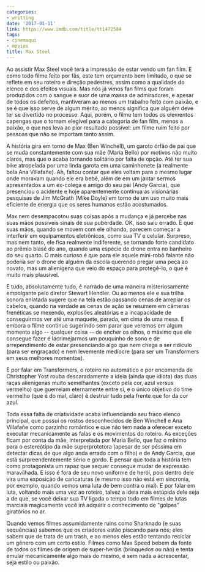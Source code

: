 ```yaml
---
categories:
- writting
date: '2017-01-11'
link: https://www.imdb.com/title/tt1472584
tags:
- cinemaqui
- movies
title: Max Steel
---
```


Ao assistir Max Steel você terá a impressão de estar vendo um fan film. E como todo filme feito por fãs, este tem orçamento bem limitado, o que se reflete em seu roteiro e direção pedestres, assim como a qualidade do elenco e dos efeitos visuais. Mas nós já vimos fan films que foram produzidos com o sangue e suor de uma massa de admiradores, e apesar de todos os defeitos, mantiveram ao menos um trabalho feito com paixão, e se é que isso serve de algum mérito, ao menos significa que alguém deve ter se divertido no processo. Aqui, porém, o filme tem todos os elementos capengas que o tornam elegível para a categoria de fan film, menos a paixão, o que nos leva ao pior resultado possível: um filme ruim feito por pessoas que não se importam tanto assim.

A história gira em torno de Max (Ben Winchell), um garoto órfão de pai que se muda constantemente com sua mãe (Maria Bello) por motivos não muito claros, mas que o acaba tornando solitário por falta de opção. Até ter sua bike atropelada por uma linda garota em uma caminhonete (a realmente bela Ana Villafañe). Ah, faltou contar que eles voltam para o mesmo lugar onde moravam quando ele era bebê, além de em um jantar sermos apresentados a um ex-colega e amigo do seu pai (Andy Garcia), que presenciou o acidente e hoje aparentemente continua as visionárias pesquisas de Jim McGrath (Mike Doyle) em torno de um uso muito mais eficiente de energia que os seres humanos estão acostumados.

Max nem desempacotou suas coisas após a mudança e já percebe nas suas mãos possíveis sinais de sua puberdade. OK, isso saiu errado. É que suas mãos, quando se movem com ele olhando, parecem começar a interferir em equipamentos eletrônicos, como sua TV e celular. Surpreso, mas nem tanto, ele fica realmente indiferente, se tornando forte candidato ao prêmio blasé do ano, quando uma espécie de drone entra no banheiro do seu quarto. O mais curioso é que para ele aquele mini-robô falante não poderia ser o drone de alguém da escola querendo pregar uma peça ao novato, mas um alienígena que veio do espaço para protegê-lo, o que é muito mais plausível.

E tudo, absolutamente tudo, é narrado de uma maneira misteriosamente empolgante pelo diretor Stewart Hendler. Ou ao menos ele e sua trilha sonora enlatada sugere que na tela estão passando cenas de arrepiar os cabelos, quando na verdade as cenas de ação se resumem em câmeras frenéticas se mexendo, explosões aleatórias e a incapacidade de conseguirmos ver até uma maquete, parada, em cima de uma mesa. E embora o filme continue sugerindo sem parar que veremos em algum momento algo -- qualquer coisa -- de encher os olhos, o máximo que ele consegue fazer é lacrimejarmos um pouquinho de sono e de arrependimento de estar presenciando algo que nem chega a ser ridículo (para ser engraçado) e nem levemente medíocre (para ser um Transformers em seus melhores momentos).

E por falar em Transformers, o roteiro no automático e por encomenda de Christopher Yost rouba descaradamente a ideia (ainda que idiota) das duas raças alienígenas muito semelhantes (exceto pela cor, azul versus vermelho) que guerreiam eternamente entre si, e o único objetivo do time vermelho (que é do mal, claro) é destruir tudo pela frente que for da cor azul.

Toda essa falta de criatividade acaba influenciando seu fraco elenco principal, que possui os rostos desconhecidos de Ben Winchell e Ana Villafañe como parzinho romântico e que não tem nada a oferecer exceto executar mecanicamente as falas e os movimentos do roteiro. As exceções ficam por conta da mãe, interpretada por Maria Bello, que faz o mínimo para o estereótipo da mãe superprotetora (apesar de ser péssima em detectar dicas de que algo anda errado com o filho) e de Andy Garcia, que está surpreendentemente sério e gordo. E pensar que toda a história tem como protagonista um rapaz que sequer consegue mudar de expressão maravilhada. E isso é fora de seu novo uniforme de herói, pois dentro dele vira uma exposição de caricaturas (e mesmo isso não está em sincronia, por exemplo, quando vemos uma luta de bem contra o mal). E por falar em luta, voltando mais uma vez ao roteiro, talvez a ideia mais estúpida dele seja a de que, se você deixar sua TV ligada o tempo todo em filmes de lutas marciais magicamente você irá adquirir o conhecimento de "golpes" giratórios no ar.

Quando vemos filmes assumidamente ruins como Sharknado (e suas sequências) sabemos que os criadores estão piscando para nós; eles sabem que de trata de um trash, e ao menos eles estão tentando reciclar um gênero com um certo estilo. Filmes como Max Speed bebem da fonte de todos os filmes de origem de super-heróis (brinquedos ou não) e tenta emular mecanicamente algo mais do mesmo, e sem nada a acrescentar, seja estilo ou paixão.

